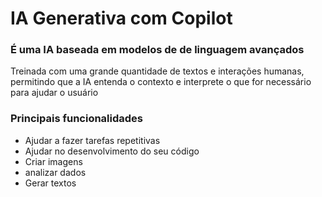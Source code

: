 <h1>IA Generativa com Copilot</h1>
<h3>É uma IA baseada em modelos de de linguagem avançados</h3>
<p>Treinada com uma grande quantidade de textos e interações humanas, permitindo que a IA entenda o contexto e interprete o que for necessário para ajudar o usuário </p>
<h3>Principais funcionalidades</h3>
<ul>
  <li>Ajudar a fazer tarefas repetitivas</li>
  <li>Ajudar no desenvolvimento do seu código</li>
  <li>Criar imagens</li>
  <li>analizar dados</li>
  <li>Gerar textos</li>
</ul>
